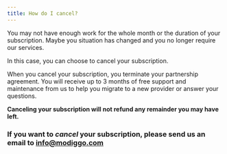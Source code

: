 ```yaml
---
title: How do I cancel?
---
```


You may not have enough work for the whole month or the duration of your subscription. Maybe you situation has changed and you no longer require our services.

In this case, you can choose to cancel your subscription. 

When you cancel your subscription, you terminate your partnership agreement. You will receive up to 3 months of free support and maintenance from us to help you migrate to a new provider or answer your questions.

**Canceling your subscription will not refund any remainder you may have left.**

### If you want to *cancel* your subscription, please send us an email to info@modiggo.com